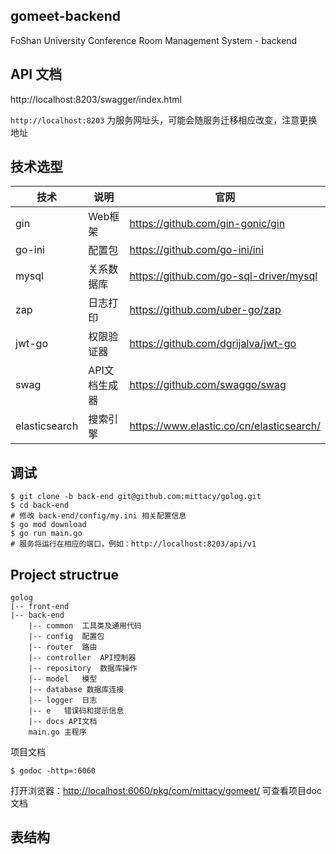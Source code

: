 ## gomeet-backend

FoShan University Conference Room Management System - backend

## API 文档

http://localhost:8203/swagger/index.html

`http://localhost:8203` 为服务网址头，可能会随服务迁移相应改变，注意更换地址

## 技术选型

| 技术          | 说明          | 官网                                     |
| ------------- | ------------- | ---------------------------------------- |
| gin           | Web框架       | https://github.com/gin-gonic/gin         |
| go-ini        | 配置包        | https://github.com/go-ini/ini            |
| mysql         | 关系数据库    | https://github.com/go-sql-driver/mysql   |
| zap           | 日志打印      | https://github.com/uber-go/zap           |
| jwt-go        | 权限验证器    | https://github.com/dgrijalva/jwt-go      |
| swag          | API文档生成器 | https://github.com/swaggo/swag           |
| elasticsearch | 搜索引擎      | https://www.elastic.co/cn/elasticsearch/ |

## 调试

```shell
$ git clone -b back-end git@github.com:mittacy/golog.git
$ cd back-end
# 修改 back-end/config/my.ini 相关配置信息
$ go mod download
$ go run main.go
# 服务将运行在相应的端口，例如：http://localhost:8203/api/v1
```

## Project structrue

```
golog
|-- front-end
|-- back-end
	|-- common	工具类及通用代码
	|-- config	配置包
	|-- router	路由
	|-- controller	API控制器
	|-- repository	数据库操作
	|-- model	模型
	|-- database 数据库连接
	|-- logger	日志
	|-- e	错误码和提示信息
	|-- docs API文档
	main.go	主程序
```

项目文档

```shell
$ godoc -http=:6060
```

打开浏览器：[http://localhost:6060/pkg/com/mittacy/gomeet/](http://localhost:6060/pkg/com/mittacy/meet/) 可查看项目doc文档

## 表结构



